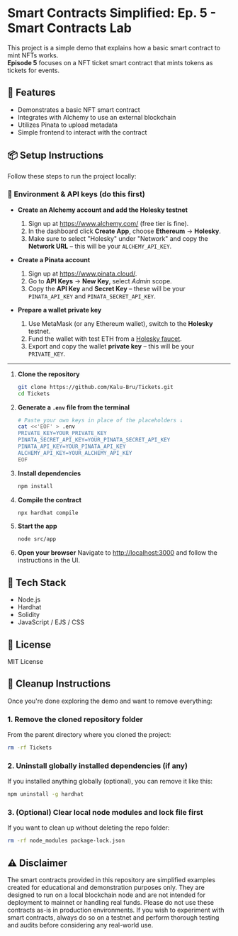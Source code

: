 # Smart Contracts Simplified: Ep. 5 - Smart Contracts Lab

This project is a simple demo that explains how a basic smart contract to mint NFTs works.  
**Episode 5** focuses on a NFT ticket smart contract that mints tokens as tickets for events.

## 🚀 Features

- Demonstrates a basic NFT smart contract
- Integrates with Alchemy to use an external blockchain
- Utilizes Pinata to upload metadata
- Simple frontend to interact with the contract

## 📦 Setup Instructions

Follow these steps to run the project locally:

### 🔑 Environment & API keys (do this first)

- **Create an Alchemy account and add the Holesky testnet**  
  1. Sign up at https://www.alchemy.com/ (free tier is fine).  
  2. In the dashboard click **Create App**, choose **Ethereum** → **Holesky**.  
  3. Make sure to select "Holesky" under "Network" and copy the **Network URL** – this will be your `ALCHEMY_API_KEY`.

- **Create a Pinata account**  
  1. Sign up at https://www.pinata.cloud/.  
  2. Go to **API Keys** → **New Key**, select *Admin* scope.  
  3. Copy the **API Key** and **Secret Key** – these will be your `PINATA_API_KEY` and `PINATA_SECRET_API_KEY`.

- **Prepare a wallet private key**  
  1. Use MetaMask (or any Ethereum wallet), switch to the **Holesky** testnet.  
  2. Fund the wallet with test ETH from a [Holesky faucet](https://holesky-faucet.pk910.de/).  
  3. Export and copy the wallet **private key** – this will be your `PRIVATE_KEY`.

---

1. **Clone the repository**
   ```bash
   git clone https://github.com/Kalu-Bru/Tickets.git
   cd Tickets
   ```
2. **Generate a `.env` file from the terminal**
   ```bash
   # Paste your own keys in place of the placeholders ↓
   cat <<'EOF' > .env
   PRIVATE_KEY=YOUR_PRIVATE_KEY
   PINATA_SECRET_API_KEY=YOUR_PINATA_SECRET_API_KEY
   PINATA_API_KEY=YOUR_PINATA_API_KEY
   ALCHEMY_API_KEY=YOUR_ALCHEMY_API_KEY
   EOF

3. **Install dependencies**
   ```bash
   npm install
   ```

4. **Compile the contract**
   ```bash
   npx hardhat compile
   ```

5. **Start the app**
   ```bash
   node src/app
   ```

6. **Open your browser**
   Navigate to [http://localhost:3000](http://localhost:3000) and follow the instructions in the UI.

## 🧪 Tech Stack

- Node.js
- Hardhat
- Solidity
- JavaScript / EJS / CSS

## 📄 License

MIT License

## 🧹 Cleanup Instructions

Once you're done exploring the demo and want to remove everything:

### 1. Remove the cloned repository folder

From the parent directory where you cloned the project:
```bash
rm -rf Tickets
```

### 2. Uninstall globally installed dependencies (if any)

If you installed anything globally (optional), you can remove it like this:

```bash
npm uninstall -g hardhat
```

### 3. (Optional) Clear local node modules and lock file first

If you want to clean up without deleting the repo folder:

```bash
rm -rf node_modules package-lock.json
```

## ⚠️ Disclaimer

The smart contracts provided in this repository are simplified examples created for educational and demonstration purposes only. They are designed to run on a local blockchain node and are not intended for deployment to mainnet or handling real funds. Please do not use these contracts as-is in production environments. If you wish to experiment with smart contracts, always do so on a testnet and perform thorough testing and audits before considering any real-world use.
